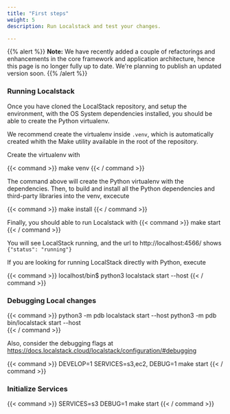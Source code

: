```yaml
---
title: "First steps"
weight: 5
description: Run Localstack and test your changes.

---
```


{{% alert %}}
**Note:** We have recently added a couple of refactorings and enhancements in the core framework and application architecture, hence this page is no longer fully up to date. We're planning to publish an updated version soon.
{{% /alert %}}

### Running Localstack

Once you have cloned the LocalStack repository, and setup the environment, with the OS System dependencies installed,
you should be able to create the Python virtualenv.

We recommend create the virtualenv inside `.venv`, 
which is automatically created whith the Make utility available in the root of the repository.


Create the virtualenv with


{{< command >}}
make venv
{{< / command >}}

 The command above will create the Python virtualenv with the dependencies.
 Then, to build and install all the Python dependencies and third-party libraries into the venv, excecute 
  
{{< command >}}
make install 
{{< / command >}}

Finally, you should able to run Localstack with 
{{< command >}}
make start
{{< / command >}}

You will see LocalStack running, and the url to http://localhost:4566/ shows `{"status": "running"}`

If you are looking for running LocalStack directly with Python, execute
 
{{< command >}}
localhost/bin$ python3 localstack start --host
{{< / command >}}

### Debugging Local changes

{{< command >}}
python3 -m pdb localstack start --host
python3 -m pdb bin/localstack start --host  
{{< / command >}}

Also, consider the debugging flags at
https://docs.localstack.cloud/localstack/configuration/#debugging

{{< command >}}
  DEVELOP=1 SERVICES=s3,ec2, DEBUG=1  make start
{{< / command >}}

### Initialize Services

{{< command >}}
SERVICES=s3 DEBUG=1  make start
{{< / command >}}
